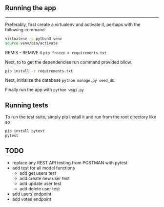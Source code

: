 ## Running the app

---

Preferably, first create a virtualenv and activate it, perhaps with the following command:

```bash
virtualenv -p python3 venv
source venv/bin/activate
```

REMIS - REMIVE it `pip freeze > requirements.txt`

Next, to to get the dependencies run command provided bllow.

```bash
pip install -r requirements.txt
```

Next, initialize the database `python manage.py seed_db`.

Finally run the app with `python wsgi.py`

## Running tests

To run the test suite, simply pip install it and run from the root directory like so

```bash
pip install pytest
pytest
```

## TODO

- replace any REST API testing from POSTMAN with pytest
- add test for all model functions
  - add get users test
  - add create new user test
  - add update user test
  - add delete user test
- add users endpoint
- add votes endpoint
